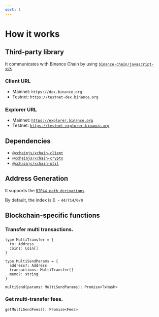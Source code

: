 ```yaml
---
sort: 1
---
```


# How it works

## Third-party library

It communicates with Binance Chain by using [`binance-chain/javascript-sdk`](https://github.com/binance-chain/javascript-sdk)

### Client URL
* Mainnet: `https://dex.binance.org`
* Testnet: `https://testnet-dex.binance.org`

### Explorer URL
* Mainnet: [`https://explorer.binance.org`](https://explorer.binance.org)
* Testnet: [`https://testnet-explorer.binance.org`](https://testnet-explorer.binance.org)

## Dependencies

* [`@xchainjs/xchain-client`](https://github.com/xchainjs/xchainjs-lib/packages/xchain-client)
* [`@xchainjs/xchain-crypto`](https://github.com/xchainjs/xchainjs-lib/packages/xchain-crypto)
* [`@xchainjs/xchain-util`](https://github.com/xchainjs/xchainjs-lib/packages/xchain-util)

## Address Generation

It supports the [`BIP44 path derivations`](https://github.com/satoshilabs/slips/blob/master/slip-0044.md).

By default, the index is 0. - `44/714/0/0`

## Blockchain-specific functions

### Transfer multi transactions.

```
type MultiTransfer = {
  to: Address
  coins: Coin[]
}

type MultiSendParams = {
  address?: Address
  transactions: MultiTransfer[]
  memo?: string
}

multiSend(params: MultiSendParams): Promise<TxHash>
```

### Get multi-transfer fees.

```
getMultiSendFees(): Promise<Fees>
```
